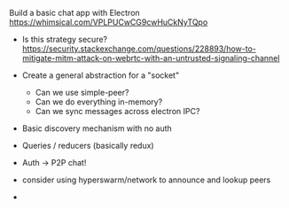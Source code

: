 Build a basic chat app with Electron
https://whimsical.com/VPLPUCwCG9cwHuCkNyTQpo

- Is this strategy secure?
  https://security.stackexchange.com/questions/228893/how-to-mitigate-mitm-attack-on-webrtc-with-an-untrusted-signaling-channel

- Create a general abstraction for a "socket"

  - Can we use simple-peer?
  - Can we do everything in-memory?
  - Can we sync messages across electron IPC?

- Basic discovery mechanism with no auth
- Queries / reducers (basically redux)
- Auth -> P2P chat!

- consider using hyperswarm/network to announce and lookup peers
-
